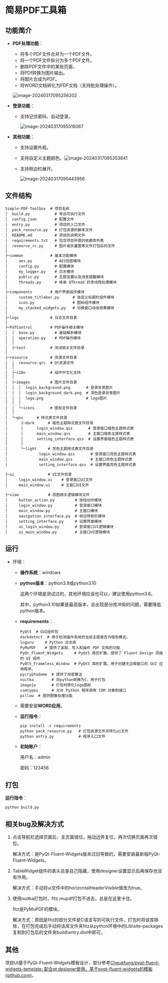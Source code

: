# 简易PDF工具箱

## 功能简介

- **PDF处理功能**：

  - 将多个PDF文件合并为一个PDF文件。
  - 将一个PDF文件拆分为多个PDF文件。
  - 删除PDF文件中的某些页面。
  - 将PDf转换为图片输出。
  - 将图片合成为PDF。
  - 将WORD文档转化为PDF文档（支持批处理操作）。

  ![image-20240317095256202](show\image-20240317095256202.png)

- **登录功能**：

  - 支持记住密码、自动登录。

    ![image-20240317095516067](show\image-20240317095516067.png)

- **其他功能**：

  - 支持设置外观。
  - 支持自定义主题颜色。![image-20240317095353841](show\image-20240317095353841.png)

  - 支持侧边栏展开。

    ![image-20240317095443956](show\image-20240317095443956.png)

## 文件结构

```shell
Simple-PDF-Toolbox  # 项目名称
│  build.py           # 导出可执行文件
│  config.json        # 配置文件
│  entry.py           # 项目的入口文件
│  pack_resource.py   # 打包资源的脚本文件
│  README.md          # 项目的说明文件
│  requirements.txt   # 包含项目所需的依赖库列表
│  resource_rc.py     # 图片或矢量图等文件打包后的文件
|
├─common            # 基本功能模块
│     aes.py          # AES加密模块
│     config.py       # 配置模块
│     my_logger.py    # 日志模块
│     public.py       # 主题设置以及消息提醒模块
│     threads.py      # 继承 QThread 的多线程处理模块
|
├─components        # 用户界面组件模块
│     custom_titlebar.py      # 自定义标题栏组件模块
│     icon.py                 # 图标组件模块
│     my_stacked_widgets.py   # 切换窗口动态效果模块
|
├─logs              # 日志文件目录
|
├─PdfControl        # PDF操作相关模块
│  │  base.py         # 基础解析模块
│  │  operation.py    # PDF操作模块
│  │
│  ├─test           # 测试相关文件目录
|
├─resource          # 资源文件目录
│  │  resource.qrc  # Qt资源文件
│  │
│  ├─i18n           # 组件中文化支持
│  │
│  ├─images         # 图片文件目录
│  │  │  login_background.png       # 登录背景图片
│  │  │  login_background_dark.png  # 深色登录背景图片
│  │  │  logo.png                   # logo图片
│  │  │
│  │  └─icons       # 图标文件目录
│  │
│  └─qss      # 样式表文件目录
│      ├─dark      # 暗色主题样式表文件目录
│      │      login_window.qss       # 登录窗口暗色主题样式表
│      │      main_window.qss        # 主窗口暗色主题样式表
│      │      setting_interface.qss  # 设置界面暗色主题样式表
│      │
│      └─light     # 亮色主题样式表文件目录
│              login_window.qss       # 登录窗口亮色主题样式表
│              main_window.qss        # 主窗口亮色主题样式表
│              setting_interface.qss  # 设置界面亮色主题样式表

├─ui               # UI文件目录
│     login_window.ui    # 登录窗口UI文件
│     main_window.ui     # 主窗口UI文件

├─view             # 视图相关逻辑模块文件
│     button_action.py         # 按钮动作模块
│     login_window.py          # 登录窗口模块
│     main_window.py           # 主窗口模块
│     navigation_interface.py  # 侧边导航栏模块
│     setting_interface.py     # 设置界面模块
│     ui_login_window.py       # 登录窗口UI逻辑模块
│     ui_main_window.py        # 主窗口UI逻辑模块
```

## 运行

- 环境：

  - **操作系统**：windows

  - **python版本**：python3.8或python3.10

    这两个环境是测试过的，其他环境应该也可以，建议使用python3.8。

    其中，python3.10如果是最高版本，会出现部分库冲突的问题，需要降低python版本。
    
  - **requirements**：
    
    ```shell
    PyQt5  # GUI组件包
    darkdetect  # 用于检测操作系统的当前主题是否为暗色模式。
    loguru     # Python 日志库
    PyMuPDF    # 提供了读取、写入和操作 PDF 文档的功能
    PyQt_Fluent_Widgets     # PyQt5 库的扩展，提供了 Fluent Design 风格的 UI 组件
    PyQt5_Frameless_Window  # PyQt5 库的扩展，用于创建无边框窗口的 GUI 应用程序。
    pycryptodome  # 提供了加密算法
    nuitka        # 将python转换为C，用于打包
    imageio       # 打包时转化logo图标
    comtypes      # 允许 Python 程序调用 COM 对象和接口
    pillow  # 提供图像处理功能
    ```
    
  - 需要安装**WORD应用**。
  
  - **运行指令**：
  
    ```shell
    pip install -r requirements
    python pack_resource.py   # 打包资源文件并转化ui文件
    python entry.py           # 程序入口文件
    ```
    
  - **初始账户**：
  
    用户名：admin
  
    密码：123456

## 打包

**运行指令**：

```shell
python build.py
```

## 相关bug及解决方式

1. 点击导航栏选择页面后，主页面错位，拖动边界复位，再次切换页面再次错位。

   解决方式：是PyQt-Fluent-Widgets版本过旧导致的，需要安装最新版PyQt-Fluent-Widgets。

2. TableWidget组件的表头总是自己隐藏，使用designer设置显示后再保存也没有作用。

   解决方式：手动将ui文件中的horizontalHeaderVisible值改为true。

3. 使用nuitka打包时，fitz.mupdf打包不进去，总是在这里卡住。

   fitz是PyMuPDF的模块。

   解决方式：原因是fitz的部分文件是C语言写的可执行文件，打包时将该库排除，在打包完成后手动将该库文件夹fitz从python环境中的Lib\site-packages复制到打包后的文件夹build\entry.dist中即可。

## 其他

项目UI基于PyQt-Fluent-Widgets模板设计，部分参考[Cheukfung/pyqt-fluent-widgets-template: 配合qt designer使用，基于pyqt-fluent-widgets的模板 (github.com)](https://github.com/Cheukfung/pyqt-fluent-widgets-template)。


